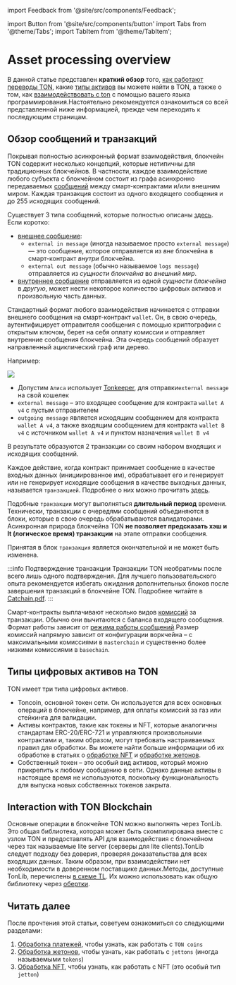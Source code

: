 import Feedback from '@site/src/components/Feedback';

import Button from '@site/src/components/button'
import Tabs from '@theme/Tabs';
import TabItem from '@theme/TabItem';

# Asset processing overview

В данной статье представлен **краткий обзор** того, [как работают переводы TON](/v3/documentation/dapps/assets/overview#overview-on-messages-and-transactions), какие [типы активов](/v3/documentation/dapps/assets/overview#digital-asset-types-on-ton) вы можете найти в TON, а также о том, как [взаимодействовать с ton](/v3/documentation/dapps/assets/overview#interaction-with-ton-blockchain) с помощью вашего языка программирования.Настоятельно рекомендуется ознакомиться со всей представленной ниже информацией, прежде чем переходить к последующим страницам.

## Обзор сообщений и транзакций

Покрывая полностью асинхронный формат взаимодействия, блокчейн TON содержит несколько концепций, которые нетипичны для традиционных блокчейнов. В частности, каждое взаимодействие любого субъекта с блокчейном состоит из графа асинхронно передаваемых [сообщений](/v3/documentation/smart-contracts/message-management/messages-and-transactions) между смарт-контрактами и/или внешним миром. Каждая транзакция состоит из одного входящего сообщения и до 255 исходящих сообщений.

Существует 3 типа сообщений, которые полностью описаны [здесь](/v3/documentation/smart-contracts/message-management/sending-messages#types-of-messages). Если коротко:

- [внешнее сообщение](/v3/documentation/smart-contracts/message-management/external-messages):
  - `external in message` (иногда называемое просто `external message`) — это сообщение, которое отправляется из *вне* блокчейна в смарт-контракт *внутри* блокчейна.
  - `external out message` (обычно называемое `logs message`) отправляется из *сущности блокчейна* во *внешний мир*.
- [внутреннее сообщение](/v3/documentation/smart-contracts/message-management/internal-messages) отправляется из одной *сущности блокчейна* в *другую*, может нести некоторое количество цифровых активов и произвольную часть данных.

Стандартный формат любого взаимодействия начинается с отправки внешнего сообщения на смарт-контракт `wallet`. Он, в свою очередь, аутентифицирует отправителя сообщения с помощью криптографии с открытым ключом, берет на себя оплату комиссии и отправляет внутренние сообщения блокчейна. Эта очередь сообщений образует направленный ациклический граф или дерево.

Например:

![](/img/docs/asset-processing/alicemsgDAG.svg)

- Допустим `Алиса` использует [Tonkeeper](https://tonkeeper.com/), для отправки`external message` на свой кошелек
- `external message` – это входящее сообщение для контракта `wallet A v4` с пустым отправителем
- `outgoing message` является исходящим сообщением для контракта `wallet A v4`, а также входящим сообщением для контракта `wallet B v4` с источником `wallet A v4` и пунктом назначения `wallet B v4`

В результате образуются 2 транзакции со своим набором входящих и исходящих сообщений.

Каждое действие, когда контракт принимает сообщение в качестве входных данных (инициированное им), обрабатывает его и генерирует или не генерирует исходящие сообщения в качестве выходных данных, называется `транзакцией`. Подробнее о них можно прочитать [здесь](/v3/documentation/smart-contracts/message-management/messages-and-transactions#what-is-a-transaction).

Подобные `транзакции` могут выполняться **длительный период** времени. Технически, транзакции с очередями сообщений объединяются в блоки, которые в свою очередь обрабатываются валидаторами. Асинхронная природа блокчейна TON **не позволяет предсказать хэш и lt (логическое время) транзакции** на этапе отправки сообщения.

Принятая в блок `транзакция` является окончательной и не может быть изменена.

:::info Подтверждение транзакции
Транзакции TON необратимы после всего лишь одного подтверждения. Для лучшего пользовательского опыта рекомендуется избегать ожидания дополнительных блоков после завершения транзакций в блокчейне TON. Подробнее читайте в [Catchain.pdf](https://docs.ton.org/catchain.pdf#page=3).
:::

Смарт-контракты выплачивают несколько видов [комиссий](/v3/documentation/smart-contracts/transaction-fees/fees) за транзакции. Обычно они вычитаются с баланса входящего сообщения. Формат работы зависит от [режима работы сообщений](/v3/documentation/smart-contracts/message-management/sending-messages#message-modes).Размер комиссий напрямую зависит от конфигурации воркчейна – с максимальными комиссиями в `masterchain` и существенно более низкими комиссиями в `basechain`.

## Типы цифровых активов на TON

TON имеет три типа цифровых активов.

- Toncoin, основной токен сети. Он используется для всех основных операций в блокчейне, например, для оплаты комиссий за газ или стейкинга для валидации.
- Активы контрактов, такие как токены и NFT, которые аналогичны стандартам ERC-20/ERC-721 и управляются произвольными контрактами и, таким образом, могут требовать настраиваемых правил для обработки. Вы можете найти больше информации об их обработке в статьях о [обработке NFT](/v3/guidelines/dapps/asset-processing/nft-processing/nfts) и [обработке жетонов](/v3/guidelines/dapps/asset-processing/jettons).
- Собственный токен – это особый вид активов, который можно прикрепить к любому сообщению в сети. Однако данные активы в настоящее время не используются, поскольку функциональность для выпуска новых собственных токенов закрыта.

## Interaction with TON Blockchain

Основные операции в блокчейне TON можно выполнять через TonLib. Это общая библиотека, которая может быть скомпилирована вместе с узлом TON и предоставлять API для взаимодействия с блокчейном через так называемые lite server (серверы для lite clients).TonLib следует подходу без доверия, проверяя доказательства для всех входящих данных. Таким образом, при взаимодействии нет необходимости в доверенном поставщике данных.Методы, доступные TonLib, перечислены [в схеме TL](https://github.com/ton-blockchain/ton/blob/master/tl/generate/scheme/tonlib_api.tl#L234). Их можно использовать как общую библиотеку через [обертки](/v3/guidelines/dapps/asset-processing/payments-processing/#sdks).

## Читать далее

После прочтения этой статьи, советуем ознакомиться со следующими разделами:

1. [Обработка платежей](/v3/guidelines/dapps/asset-processing/payments-processing), чтобы узнать, как работать с `TON coins`
2. [Обработка жетонов](/v3/guidelines/dapps/asset-processing/jettons), чтобы узнать, как работать с `jettons` (иногда называемыми `tokens`)
3. [Обработка NFT](/v3/guidelines/dapps/asset-processing/nft-processing/nfts), чтобы узнать, как работать с NFT (это особый тип  `jetton`)

<Feedback />

